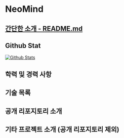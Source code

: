 # NeoMind

## [간단한 소개 - README.md](README.MD)

## Github Stat

[![Github Stats](https://github-readme-stats.vercel.app/api?username=NeoMindStd)](https://github.com/anuraghazra/github-readme-stats)

## 학력 및 경력 사항

## 기술 목록

## 공개 리포지토리 소개

## 기타 프로젝트 소개 (공개 리포지토리 제외)